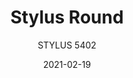 ---
designer: "Pedrali R&D"
description: "A%20harmony%20of%20curved%20lines%20characterizes%20Stylus%20table%20in%20all%20its%20components.%20Table%20with%20round%2C%20powder%20coated%2C%20sand-blasted%20cast-iron%20base%20and%20steel%20tube%20column.%20Available%20combined%20with%20tops%20of%20different%20sizes%20and%20finishes."
image_primary: "img/Stylus_5402_01_zoom.jpg"
image_secondary: "img/Stylus_5402_02_zoom.jpg"
manufacturer: "Pedrali"
href: "https://www.pedrali.it/en/products/catalog/Table-STYLUS-5402/"
subtitle: "STYLUS 5402"
tags: 
  - "Pedrali"
  - "Central Base Tables"
title: "Stylus Round"
category: "Central Base Tables"
slug: "/manufacturers/pedrali/central-base-tables/pedrali-r-d-stylus-round"
date: "2021-02-19"
---